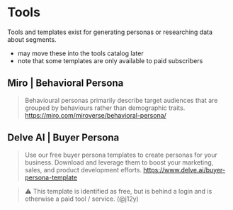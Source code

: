 
# Tools

Tools and templates exist for generating personas or researching data about segments. 

- may move these into the tools catalog later
- note that some templates are only available to paid subscribers

## Miro | Behavioral Persona

> Behavioural personas primarily describe target audiences that are grouped by behaviours rather than demographic traits. https://miro.com/miroverse/behavioral-persona/


## Delve AI | Buyer Persona

> Use our free buyer persona templates to create personas for your business. Download and leverage them to boost your marketing, sales, and product development efforts.
https://www.delve.ai/buyer-persona-template

> ⚠️ This template is identified as free, but is behind a login and is otherwise a paid tool / service. (@j12y)


